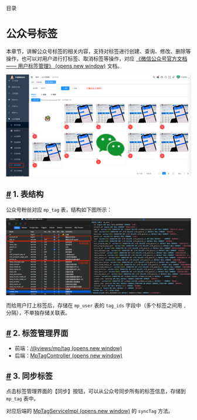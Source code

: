 目录

# 公众号标签

本章节，讲解公众号标签的相关内容，支持对标签进行创建、查询、修改、删除等操作，也可以对用户进行打标签、取消标签等操作，对应 [《微信公众号官方文档 —— 用户标签管理》 (opens new window)](https://developers.weixin.qq.com/doc/offiaccount/User_Management/User_Tag_Management.html) 文档。

![标签管理](./static/界面.png)

## [#](#_1-表结构) 1. 表结构

公众号粉丝对应 `mp_tag` 表，结构如下图所示：

![表结构](./static/表结构.png)

而给用户打上标签后，存储在 `mp_user` 表的 `tag_ids` 字段中（多个标签之间用 `,` 分隔），不单独存储关联表。

## [#](#_2-标签管理界面) 2. 标签管理界面

*   前端：[/@views/mp/tag (opens new window)](https://github.com/yudaocode/yudao-ui-admin-vue2/blob/master/src/views/mp/tag/index.vue)
*   后端：[MpTagController (opens new window)](https://github.com/YunaiV/yudao-cloud/blob/master/yudao-module-mp/yudao-module-mp-biz/src/main/java/cn/iocoder/yudao/module/mp/controller/admin/tag/MpTagController.java)

## [#](#_3-同步标签) 3. 同步标签

点击标签管理界面的【同步】按钮，可以从公众号同步所有的标签信息，存储到 `mp_tag` 表中。

对应后端的 [MpTagServiceImpl (opens new window)](https://github.com/YunaiV/yudao-cloud/blob/master/yudao-module-mp/yudao-module-mp-biz/src/main/java/cn/iocoder/yudao/module/mp/service/tag/MpTagServiceImpl.java#L124-L157) 的 `syncTag` 方法。
